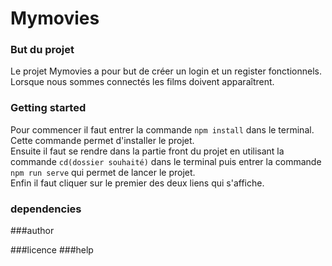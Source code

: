 # Mymovies

### But du projet
  Le projet Mymovies a pour but de créer un login et un register fonctionnels. Lorsque nous sommes connectés les films doivent apparaîtrent.

### Getting started
   Pour commencer il faut entrer la commande ```npm install``` dans le terminal. Cette commande permet d'installer le projet.  
   Ensuite il faut se rendre dans la partie front du projet en utilisant la commande ```cd(dossier souhaité)``` dans le terminal puis entrer la commande ```npm run serve``` qui permet de lancer le projet.  
   Enfin il faut cliquer sur le premier des deux liens qui s'affiche.
   
### dependencies

###author 

###licence
###help
